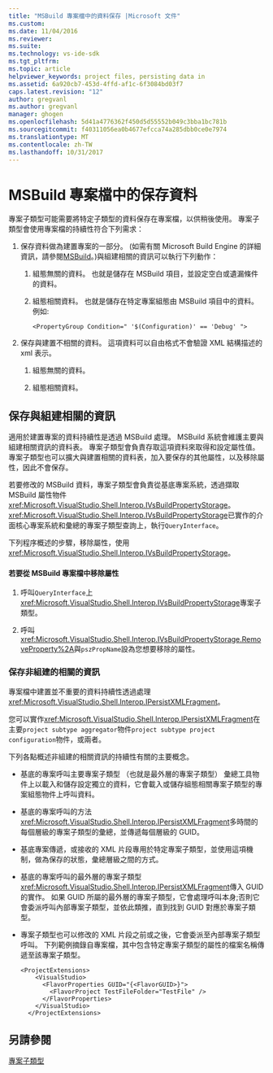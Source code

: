 ```yaml
---
title: "MSBuild 專案檔中的資料保存 |Microsoft 文件"
ms.custom: 
ms.date: 11/04/2016
ms.reviewer: 
ms.suite: 
ms.technology: vs-ide-sdk
ms.tgt_pltfrm: 
ms.topic: article
helpviewer_keywords: project files, persisting data in
ms.assetid: 6a920cb7-453d-4ffd-af1c-6f3084bd03f7
caps.latest.revision: "12"
author: gregvanl
ms.author: gregvanl
manager: ghogen
ms.openlocfilehash: 5d41a4776362f450d5d55552b049c3bba1bc781b
ms.sourcegitcommit: f40311056ea0b4677efcca74a285dbb0ce0e7974
ms.translationtype: MT
ms.contentlocale: zh-TW
ms.lasthandoff: 10/31/2017
---
```

# <a name="persisting-data-in-the-msbuild-project-file"></a>MSBuild 專案檔中的保存資料
專案子類型可能需要將特定子類型的資料保存在專案檔，以供稍後使用。 專案子類型會使用專案檔的持續性符合下列需求：  
  
1.  保存資料做為建置專案的一部分。 (如需有關 Microsoft Build Engine 的詳細資訊，請參閱[MSBuild](../../msbuild/msbuild.md)。)與組建相關的資訊可以執行下列動作：  
  
    1.  組態無關的資料。 也就是儲存在 MSBuild 項目，並設定空白或遺漏條件的資料。  
  
    2.  組態相關資料。 也就是儲存在特定專案組態由 MSBuild 項目中的資料。 例如:   
  
        ```  
        <PropertyGroup Condition=" '$(Configuration)' == 'Debug' ">  
        ```  
  
2.  保存與建置不相關的資料。 這項資料可以自由格式不會驗證 XML 結構描述的 xml 表示。  
  
    1.  組態無關的資料。  
  
    2.  組態相關資料。  
  
## <a name="persisting-build-related-information"></a>保存與組建相關的資訊  
 適用於建置專案的資料持續性是透過 MSBuild 處理。 MSBuild 系統會維護主要與組建相關資訊的資料表。 專案子類型會負責存取這項資料來取得和設定屬性值。 專案子類型也可以擴大與建置相關的資料表，加入要保存的其他屬性，以及移除屬性，因此不會保存。  
  
 若要修改的 MSBuild 資料，專案子類型會負責從基底專案系統，透過擷取 MSBuild 屬性物件<xref:Microsoft.VisualStudio.Shell.Interop.IVsBuildPropertyStorage>。 <xref:Microsoft.VisualStudio.Shell.Interop.IVsBuildPropertyStorage>已實作的介面核心專案系統和彙總的專案子類型查詢上，執行`QueryInterface`。  
  
 下列程序概述的步驟，移除屬性，使用<xref:Microsoft.VisualStudio.Shell.Interop.IVsBuildPropertyStorage>。  
  
#### <a name="to-remove-a-property-from-an-msbuild-project-file"></a>若要從 MSBuild 專案檔中移除屬性  
  
1.  呼叫`QueryInterface`上<xref:Microsoft.VisualStudio.Shell.Interop.IVsBuildPropertyStorage>專案子類型。  
  
2.  呼叫<xref:Microsoft.VisualStudio.Shell.Interop.IVsBuildPropertyStorage.RemoveProperty%2A>與`pszPropName`設為您想要移除的屬性。  
  
### <a name="persisting-non-build-related-information"></a>保存非組建的相關的資訊  
 專案檔中建置並不重要的資料持續性透過處理<xref:Microsoft.VisualStudio.Shell.Interop.IPersistXMLFragment>。  
  
 您可以實作<xref:Microsoft.VisualStudio.Shell.Interop.IPersistXMLFragment>在主要`project subtype aggregator`物件`project subtype project configuration`物件，或兩者。  
  
 下列各點概述非組建的相關資訊的持續性有關的主要概念。  
  
-   基底的專案呼叫主要專案子類型 （也就是最外層的專案子類型） 彙總工具物件上以載入和儲存設定獨立的資料，它會載入或儲存組態相關專案子類型的專案組態物件上呼叫資料。  
  
-   基底的專案呼叫的方法<xref:Microsoft.VisualStudio.Shell.Interop.IPersistXMLFragment>多時間的每個層級的專案子類型的彙總，並傳遞每個層級的 GUID。  
  
-   基底專案傳遞，或接收的 XML 片段專用於特定專案子類型，並使用這項機制，做為保存的狀態，彙總層級之間的方式。  
  
-   基底的專案呼叫的最外層的專案子類型<xref:Microsoft.VisualStudio.Shell.Interop.IPersistXMLFragment>傳入 GUID 的實作。 如果 GUID 所屬的最外層的專案子類型，它會處理呼叫本身;否則它會委派呼叫內部專案子類型，並依此類推，直到找到 GUID 對應於專案子類型。  
  
-   專案子類型也可以修改的 XML 片段之前或之後，它會委派至內部專案子類型呼叫。 下列範例摘錄自專案檔，其中包含特定專案子類型的屬性的檔案名稱傳遞至該專案子類型。  
  
    ```  
    <ProjectExtensions>  
        <VisualStudio>  
          <FlavorProperties GUID="{<FlavorGUID>}">  
            <FlavorProject TestFileFolder="TestFile" />  
          </FlavorProperties>  
        </VisualStudio>  
      </ProjectExtensions>  
    ```  
  
## <a name="see-also"></a>另請參閱  
 [專案子類型](../../extensibility/internals/project-subtypes.md)